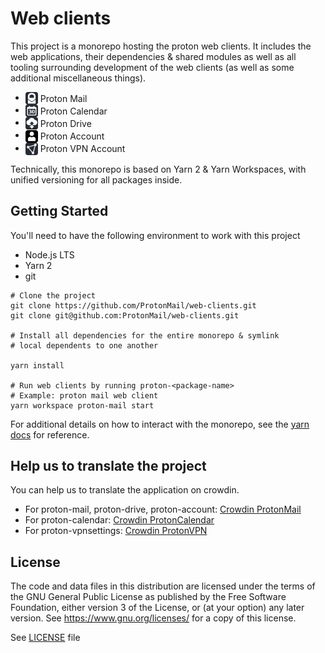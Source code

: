 # Web clients

This project is a monorepo hosting the proton web clients. It includes the web applications, their dependencies & shared modules as well as all tooling surrounding development of the web clients (as well as some additional miscellaneous things).

-   <img src="./applications/mail/src/assets/mail.svg" style="vertical-align: middle" height="20" width="20" /> <span style="vertical-align: middle; display: inline-block">Proton Mail</span>
-   <img src="./applications/calendar/src/assets/protoncalendar.svg" style="vertical-align: middle" height="20" width="20" /> <span style="vertical-align: middle; display: inline-block">Proton Calendar</span>
-   <img src="./applications/drive/src/assets/protondrive.svg" style="vertical-align: middle" height="20" width="20" /> <span style="vertical-align: middle; display: inline-block">Proton Drive</span>
-   <img src="./applications/account/src/assets/protonaccount.svg" style="vertical-align: middle" height="20" width="20" /> <span style="vertical-align: middle; display: inline-block">Proton Account</span>
-   <img src="./applications/vpn-settings/src/assets/vpn.svg" style="vertical-align: middle" height="20" width="20" /> <span style="vertical-align: middle; display: inline-block">Proton VPN Account</span>

Technically, this monorepo is based on Yarn 2 & Yarn Workspaces, with unified versioning for all packages inside.

## Getting Started

You'll need to have the following environment to work with this project

-   Node.js LTS
-   Yarn 2
-   git

```console
# Clone the project
git clone https://github.com/ProtonMail/web-clients.git
git clone git@github.com:ProtonMail/web-clients.git

# Install all dependencies for the entire monorepo & symlink
# local dependents to one another

yarn install

# Run web clients by running proton-<package-name>
# Example: proton mail web client
yarn workspace proton-mail start
```

For additional details on how to interact with the monorepo, see the [yarn docs](https://yarnpkg.com/) for reference.

## Help us to translate the project

You can help us to translate the application on crowdin.

-   For proton-mail, proton-drive, proton-account: [Crowdin ProtonMail](https://crowdin.com/project/protonmail)
-   For proton-calendar: [Crowdin ProtonCalendar](https://crowdin.com/project/proton-test-3)
-   For proton-vpnsettings: [Crowdin ProtonVPN](https://crowdin.com/project/protonvpn)

## License

The code and data files in this distribution are licensed under the terms of the GNU General Public License as published by the Free Software Foundation, either version 3 of the License, or (at your option) any later version. See https://www.gnu.org/licenses/ for a copy of this license.

See [LICENSE](LICENSE) file
